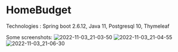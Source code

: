 # HomeBudget
Technologies : Spring boot 2.6.12, Java 11, Postgresql 10, Thymeleaf

Some screenshots:
![2022-11-03_21-03-50](https://user-images.githubusercontent.com/90650310/199801145-14f0b896-2a6d-4b77-a9a1-a9afe815e2eb.jpg)
![2022-11-03_21-04-55](https://user-images.githubusercontent.com/90650310/199801212-ba8de33c-a0d7-46f3-b82b-0d5baf815054.jpg)
![2022-11-03_21-06-30](https://user-images.githubusercontent.com/90650310/199801273-457d9bef-0b85-4cde-831a-140cf53ac4b5.jpg)
